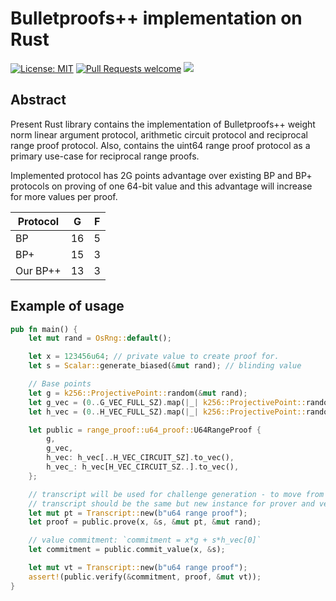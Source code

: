 # Bulletproofs++ implementation on Rust

[![License: MIT](https://img.shields.io/badge/License-MIT-yellow.svg)](https://opensource.org/licenses/MIT)
[![Pull Requests welcome](https://img.shields.io/badge/PRs-welcome-ff69b4.svg?style=flat-square)](https://github.com/distributed-lab/bp-pp/issues)
<a href="https://github.com/distributed-lab/bp-pp">
<img src="https://img.shields.io/github/stars/distributed-lab/bp-pp?style=social"/>
</a>

## Abstract

Present Rust library contains the implementation of Bulletproofs++ weight norm linear argument protocol, arithmetic
circuit protocol and reciprocal range proof protocol. Also, contains the uint64 range proof protocol as a primary
use-case for reciprocal range proofs.

Implemented protocol has 2G points advantage over existing BP and BP+ protocols on proving of one 64-bit value and this
advantage will increase for more values per proof.

| Protocol | G  | F |
|----------|----|---|
| BP       | 16 | 5 |
| BP+      | 15 | 3 |
| Our BP++ | 13 | 3 |

## Example of usage

```rust
pub fn main() {
    let mut rand = OsRng::default();

    let x = 123456u64; // private value to create proof for.
    let s = Scalar::generate_biased(&mut rand); // blinding value

    // Base points
    let g = k256::ProjectivePoint::random(&mut rand);
    let g_vec = (0..G_VEC_FULL_SZ).map(|_| k256::ProjectivePoint::random(&mut rand)).collect::<Vec<ProjectivePoint>>();
    let h_vec = (0..H_VEC_FULL_SZ).map(|_| k256::ProjectivePoint::random(&mut rand)).collect::<Vec<ProjectivePoint>>();

    let public = range_proof::u64_proof::U64RangeProof {
        g,
        g_vec,
        h_vec: h_vec[..H_VEC_CIRCUIT_SZ].to_vec(),
        h_vec_: h_vec[H_VEC_CIRCUIT_SZ..].to_vec(),
    };

    // transcript will be used for challenge generation - to move from interactive to non-interactive protocol.
    // transcript should be the same but new instance for prover and verifier. 
    let mut pt = Transcript::new(b"u64 range proof");
    let proof = public.prove(x, &s, &mut pt, &mut rand);

    // value commitment: `commitment = x*g + s*h_vec[0]`
    let commitment = public.commit_value(x, &s);

    let mut vt = Transcript::new(b"u64 range proof");
    assert!(public.verify(&commitment, proof, &mut vt));
}
```